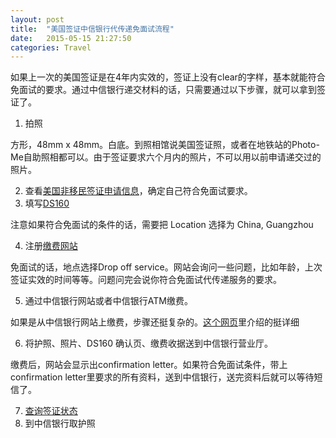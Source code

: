 ```yaml
---
layout: post
title:  "美国签证中信银行代传递免面试流程"
date:   2015-05-15 21:27:50
categories: Travel
---
```


如果上一次的美国签证是在4年内实效的，签证上没有clear的字样，基本就能符合免面试的要求。通过中信银行递交材料的话，只需要通过以下步骤，就可以拿到签证了。

1. 拍照
  
  方形，48mm x 48mm。白底。到照相馆说美国签证照，或者在地铁站的Photo-Me自助照相都可以。由于签证要求六个月内的照片，不可以用以前申请递交过的照片。

2. 查看[美国非移民签证申请信息](http://www.ustraveldocs.com/cn_zh/cn-niv-visaapply.asp)，确定自己符合免面试要求。
3. 填写[DS160](https://ceac.state.gov/genniv)

  注意如果符合免面试的条件的话，需要把 Location 选择为 China, Guangzhou

4. 注册[缴费网站](https://cgifederal.secure.force.com/)

  免面试的话，地点选择Drop off service。网站会询问一些问题，比如年龄，上次签证实效的时间等等。问题问完会说你符合免面试代传递服务的要求。

5. 通过中信银行网站或者中信银行ATM缴费。

  如果是从中信银行网站上缴费，步骤还挺复杂的。[这个网页](http://tigtag.com/thread-2489307-1-1.html)里介绍的挺详细

6. 将护照、照片、DS160 确认页、缴费收据送到中信银行营业厅。

  缴费后，网站会显示出confirmation letter。如果符合免面试条件，带上confirmation letter里要求的所有资料，送到中信银行，送完资料后就可以等待短信了。

7. [查询签证状态](https://ceac.state.gov/CEACStatTracker/Status.aspx)
8. 到中信银行取护照
